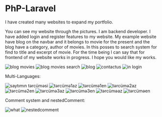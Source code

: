 # PhP-Laravel
I have created many websites to expand my portfolio.

You can see my website through the pictures. I am backend developer.  I have added login and register features to my website. My example website have blog on the navbar and it belongs to movie for the present and the blog have a category, author of movies. In this posses to search system for find to title and excerpt of movie. For the time being I can say that for frontend of my website works in progress. I hope you would like my works.


![blog movies](https://user-images.githubusercontent.com/111653544/194897045-7d68cff7-7b6e-4841-809e-f84e17143960.PNG)
![blog movies search](https://user-images.githubusercontent.com/111653544/194897054-0d420ab0-ecd0-4598-bec2-bb6afd7298b8.PNG)
![blog](https://user-images.githubusercontent.com/111653544/194897058-73817810-4941-46d7-aba2-7174014de7e0.PNG)
![contactus](https://user-images.githubusercontent.com/111653544/194897060-25a4a6b4-184d-4070-8b36-03df97f7993e.PNG)
![in login](https://user-images.githubusercontent.com/111653544/194897062-185608f0-d9db-41a4-b6d4-bc26a8d5b8f1.PNG)

Multi-Languages:

![saytımın tərcüməsi](https://user-images.githubusercontent.com/111653544/194897079-f3b1651c-f9e6-44ad-9f94-39237ae3b979.PNG)
![tərcümə1az](https://user-images.githubusercontent.com/111653544/194897080-a106936e-7ed2-4918-9998-4ee1e148b439.PNG)
![tərcümə1en](https://user-images.githubusercontent.com/111653544/194897082-c1f8023f-432e-4ad7-8c71-4b1270a17d86.PNG)
![tərcümə2az](https://user-images.githubusercontent.com/111653544/194897085-fae5375e-0245-48aa-895c-fb08b172b50b.PNG)
![tərcümə2en](https://user-images.githubusercontent.com/111653544/194897087-43cb27c1-95fd-47eb-ac59-11ab314f5524.PNG)
![tərcümə3az](https://user-images.githubusercontent.com/111653544/194897089-d8163bab-7247-4106-ae88-ce272ce3bf48.PNG)
![tərcümə3en](https://user-images.githubusercontent.com/111653544/194897091-4992878b-5791-48ac-bfef-39d12fb0008e.PNG)
![tərcüməaz](https://user-images.githubusercontent.com/111653544/194897092-9fe9251a-1eaf-4c6d-9696-e9764e22b8c2.PNG)
![tərcüməen](https://user-images.githubusercontent.com/111653544/194897094-178b5c47-1546-4f92-96eb-c346304e7643.PNG)

Comment system and nestedComment:

![what](https://user-images.githubusercontent.com/111653544/194897096-c8390cef-9d60-46fc-ae71-62032a105fb5.PNG)
![nestedcomment](https://user-images.githubusercontent.com/111653544/200357448-2940df57-55fc-4e05-97ba-52d34fa86026.PNG)
